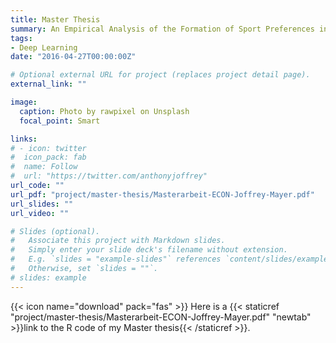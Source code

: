 ```yaml
---
title: Master Thesis
summary: An Empirical Analysis of the Formation of Sport Preferences in Switzerland; with a Focus on Inter- and Intragenerational Factors.
tags:
- Deep Learning
date: "2016-04-27T00:00:00Z"

# Optional external URL for project (replaces project detail page).
external_link: ""

image:
  caption: Photo by rawpixel on Unsplash
  focal_point: Smart

links:
# - icon: twitter
#  icon_pack: fab
#  name: Follow
#  url: "https://twitter.com/anthonyjoffrey"
url_code: ""
url_pdf: "project/master-thesis/Masterarbeit-ECON-Joffrey-Mayer.pdf"
url_slides: ""
url_video: ""

# Slides (optional).
#   Associate this project with Markdown slides.
#   Simply enter your slide deck's filename without extension.
#   E.g. `slides = "example-slides"` references `content/slides/example-slides.md`.
#   Otherwise, set `slides = ""`.
# slides: example
---
```


{{< icon name="download" pack="fas" >}} Here is a {{< staticref "project/master-thesis/Masterarbeit-ECON-Joffrey-Mayer.pdf" "newtab" >}}link to the R code of my Master thesis{{< /staticref >}}.
